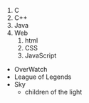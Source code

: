 1. C
2. C++
3. Java
4. Web
   1. html
   2. CSS
   3. JavaScript

* OverWatch
* League of Legends
* Sky
  * children of the light

